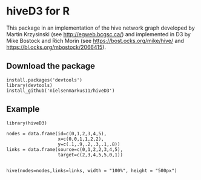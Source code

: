 # hiveD3 for R

This package in an implementation of the hive network graph developed by Martin Krzysinski (see http://egweb.bcgsc.ca/) and implemented in D3 by Mike Bostock and Rich Morin (see https://bost.ocks.org/mike/hive/ and https://bl.ocks.org/mbostock/2066415).

## Download the package
    install.packages('devtools')
    library(devtools)
    install_github('nielsenmarkus11/hiveD3')

## Example
    library(hiveD3)

    nodes = data.frame(id=c(0,1,2,3,4,5),
                       x=c(0,0,1,1,2,2), 
                       y=c(.1,.9,.2,.3,.1,.8))
    links = data.frame(source=c(0,1,2,2,3,4,5),
                       target=c(2,3,4,5,5,0,1))


    hive(nodes=nodes,links=links, width = "100%", height = "500px")
